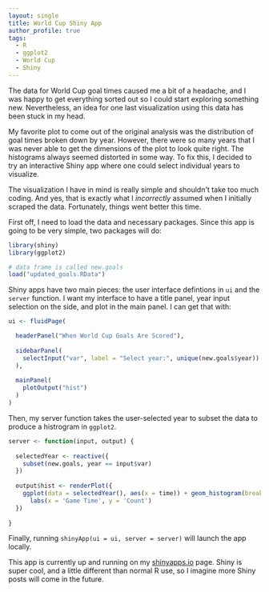 ```yaml
---
layout: single
title: World Cup Shiny App
author_profile: true
tags: 
  - R
  - ggplot2
  - World Cup
  - Shiny
---
```

The data for World Cup goal times caused me a bit of a headache, and I was happy to get everything sorted out so I could start exploring something new.  Nevertheless, an idea for one last visualization using this data has been stuck in my head.  

My favorite plot to come out of the original analysis was the distribution of goal times broken down by year.  However, there were so many years that I was never able to get the dimensions of the plot to look quite right.  The histograms always seemed distorted in some way.  To fix this, I decided to try an interactive Shiny app where one could select individual years to visualize.

The visualization I have in mind is really simple and shouldn't take too much coding.  And yes, that is exactly what I *incorrectly* assumed when I initially scraped the data.  Fortunately, things went better this time.

First off, I need to load the data and necessary packages.  Since this app is going to be very simple, two packages will do:
```R
library(shiny)
library(ggplot2)

# data frame is called new.goals
load("updated_goals.RData")
```
Shiny apps have two main pieces: the user interface defintions in `ui` and the `server` function.  I want my interface to have a title panel, year input selection on the side, and plot in the main panel.  I can get that with:
```R
ui <- fluidPage(

  headerPanel("When World Cup Goals Are Scored"),
  
  sidebarPanel(
    selectInput("var", label = "Select year:", unique(new.goals$year))
  ),
  
  mainPanel(
    plotOutput("hist")
  )
)
```
Then, my server function takes the user-selected year to subset the data to produce a histrogram in `ggplot2`.
```R
server <- function(input, output) {
   
  selectedYear <- reactive({
    subset(new.goals, year == input$var)
  })
  
  output$hist <- renderPlot({
    ggplot(data = selectedYear(), aes(x = time)) + geom_histogram(breaks = seq(0, 125, 5), color = 'black', fill = 'steelblue3') +
      labs(x = 'Game Time', y = 'Count')
  })
  
}
```
Finally, running `shinyApp(ui = ui, server = server)` will launch the app locally.  

This app is currently up and running on my [shinyapps.io](https://tylerlewiscook.shinyapps.io/WorldCupGoals/) page.  Shiny is super cool, and a little different than normal R use, so I imagine more Shiny posts will come in the future.   
